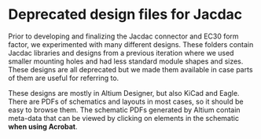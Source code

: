 # Deprecated design files for Jacdac

Prior to developing and finalizing the Jacdac connector and EC30 form factor, we experimented with many different designs. These folders contain Jacdac libraries and designs from a previous iteration where we used smaller mounting holes and had less standard module shapes and sizes. These designs are all deprecated but we made them available in case parts of them are useful for referring to. 

These designs are mostly in Altium Designer, but also KiCad and Eagle. There are PDFs of schematics and layouts in most cases, so it should be easy to browse them. The schematic PDFs generated by Altium contain meta-data that can be viewed by clicking on elements in the schematic **when using Acrobat**. 
